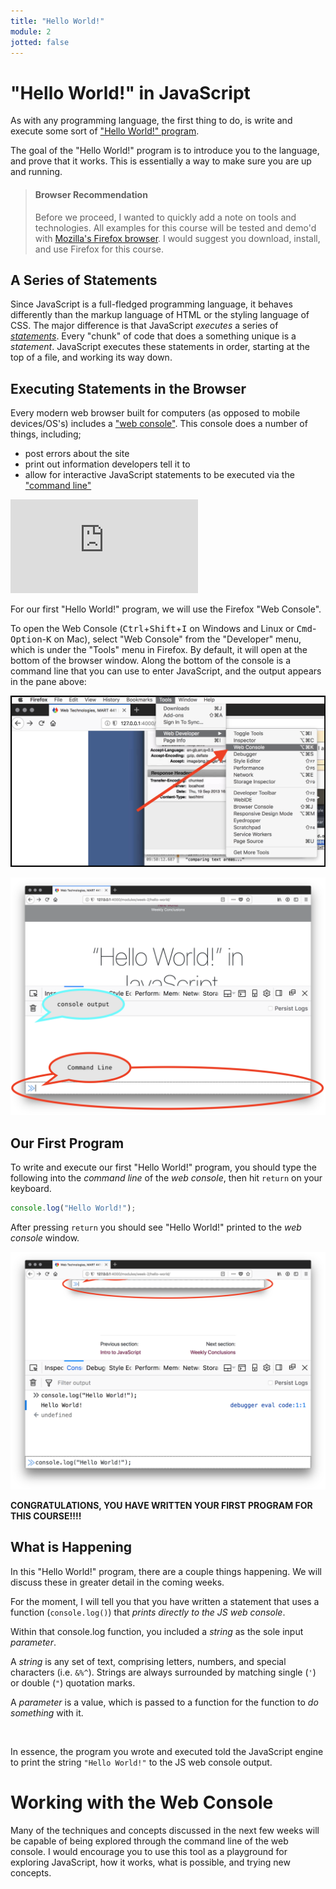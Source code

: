 ```yaml
---
title: "Hello World!"
module: 2
jotted: false
---
```


# "Hello World!" in JavaScript

As with any programming language, the first thing to do, is write and execute some sort of ["Hello World!" program](https://en.wikipedia.org/wiki/%22Hello,_World!%22_program).

The goal of the "Hello World!" program is to introduce you to the language, and prove that it works. This is essentially a way to make sure you are up and running.

> #### Browser Recommendation
>
> Before we proceed, I wanted to quickly add a note on tools and technologies. All examples for this course will be tested and demo'd with [Mozilla's Firefox browser](https://www.mozilla.org/en-US/firefox/). I would suggest you download, install, and use Firefox for this course.

## A Series of Statements

Since JavaScript is a full-fledged programming language, it behaves differently than the markup language of HTML or the styling language of CSS. The major difference is that JavaScript _executes_ a series of [_statements_](https://www.w3schools.com/js/js_statements.asp). Every "chunk" of code that does a something unique is a _statement_. JavaScript executes these statements in order, starting at the top of a file, and working its way down.

## Executing Statements in the Browser

Every modern web browser built for computers (as opposed to mobile devices/OS's) includes a ["web console"](https://developer.mozilla.org/en-US/docs/Tools/Web_Console). This console does a number of things, including;

- post errors about the site
- print out information developers tell it to
- allow for interactive JavaScript statements to be executed via the ["command line"](https://developer.mozilla.org/en-US/docs/Tools/Web_Console/The_command_line_interpreter)

<div class="embed-responsive embed-responsive-16by9"><iframe class="embed-responsive-item" src="https://www.youtube.com/embed/C6Cyrpkb25k" frameborder="0" allowfullscreen></iframe></div>

For our first "Hello World!" program, we will use the Firefox "Web Console".

To open the Web Console (<kbd>Ctrl</kbd>+<kbd>Shift</kbd>+<kbd>I</kbd> on Windows and Linux or <kbd>Cmd</kbd>-<kbd>Option</kbd>-<kbd>K</kbd> on Mac), select "Web Console" from the "Developer" menu, which is under the "Tools" menu in Firefox. By default, it will open at the bottom of the browser window. Along the bottom of the console is a command line that you can use to enter JavaScript, and the output appears in the pane above:

![Showing the location of 'web console' in the menus](../imgs/web-console-menu.png "Showing the location of 'web console' in the menus")

![Example of the Firefox web console and command line](../imgs/ff-web-console.png "Example of the Firefox web console and command line")

## Our First Program

To write and execute our first "Hello World!" program, you should type the following into the _command line_ of the _web console_, then hit `return` on your keyboard.

```js
console.log("Hello World!");
```

After pressing `return` you should see "Hello World!" printed to the _web console_ window.

![The 'Hello World!' program in Firefox.](../imgs/hello-world1.png "The 'Hello World!' program in Firefox.")

**CONGRATULATIONS, YOU HAVE WRITTEN YOUR FIRST PROGRAM FOR THIS COURSE!!!!**

## What is Happening

In this "Hello World!" program, there are a couple things happening. We will discuss these in greater detail in the coming weeks.

For the moment, I will tell you that you have written a statement that uses a function (`console.log()`) that _prints directly to the JS web console_.

Within that console.log function, you included a _string_ as the sole input _parameter_.

A _string_ is any set of text, comprising letters, numbers, and special characters (i.e. `&%^`). Strings are always surrounded by matching single (`'`) or double (`"`) quotation marks.

A _parameter_ is a value, which is passed to a function for the function to _do something_ with it.


<br />

In essence, the program you wrote and executed told the JavaScript engine to print the string `"Hello World!"` to the JS web console output.

# Working with the Web Console

Many of the techniques and concepts discussed in the next few weeks will be capable of being explored through the command line of the web console. I would encourage you to use this tool as a playground for exploring JavaScript, how it works, what is possible, and trying new concepts.
